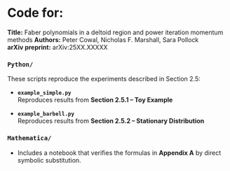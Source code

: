 # Code for: 
**Title:** Faber polynomials in a deltoid region and power iteration momentum methods
**Authors:** Peter Cowal, Nicholas F. Marshall, Sara Pollock  
**arXiv preprint:** arXiv:25XX.XXXXX

### `Python/`
These scripts reproduce the experiments described in Section 2.5:

- **`example_simple.py`**  
  Reproduces results from **Section 2.5.1 – Toy Example**

- **`example_barbell.py`**  
  Reproduces results from **Section 2.5.2 – Stationary Distribution**

### `Mathematica/` 
- Includes a notebook that verifies the formulas in **Appendix A** by direct symbolic substitution.
